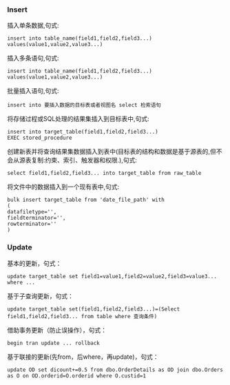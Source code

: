 ﻿### Insert
插入单条数据,句式:
```
insert into table_name(field1,field2,field3...) values(value1,value2,value3...)
```
插入多条语句,句式:
```
insert into table_name(field1,field2,field3...) values(value1,value2,value3...)
```
批量插入语句,句式:
```
insert into 要插入数据的目标表或者视图名 select 检索语句
```
将存储过程或SQL处理的结果集插入到目标表中,句式:
```
insert into target_table(field1,field2,field3...)
EXEC stored_procedure
```
创建新表并将查询结果集数据插入到表中(目标表的结构和数据是基于源表的,但不会从源表复制:约束、索引、触发器和权限.),句式:
```
select field1,field2,field3... into target_table from raw_table
```
将文件中的数据插入到一个现有表中,句式:
```
bulk insert target_table from 'date_file_path' with
(
datafiletype='',
fieldterminator='',
rowterminator=''
)
```

### Update
基本的更新，句式：
```
update target_table set field1=value1,field2=value2,field3=value3...
where ...
```
基于子查询更新，句式：
```
update target_table set(field1,field2,field3...)=(Select field1,field2,field3... from table where 查询条件) 
```

借助事务更新（防止误操作），句式：
```
begin tran update ... rollback
```
基于联接的更新(先from，后where，再update)，句式：
```
update OD set dicount+=0.5 from dbo.OrderDetails as OD join dbo.Orders as O on OD.orderid=O.orderid where O.custid=1
```
